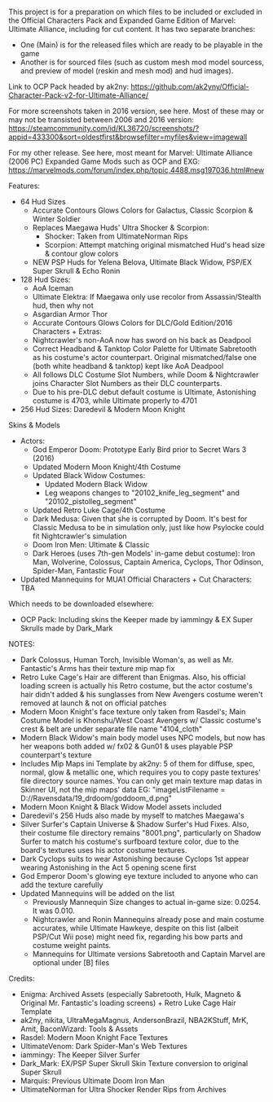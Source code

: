 This project is for a preparation on which files to be included or excluded in the Official Characters Pack and Expanded Game Edition of Marvel: Ultimate Alliance, including for cut content. It has two separate branches:
* One (Main) is for the released files which are ready to be playable in the game
* Another is for sourced files (such as custom mesh mod model sourcess, and preview of model (reskin and mesh mod) and hud images).

Link to OCP Pack headed by ak2ny: https://github.com/ak2yny/Official-Character-Pack-v2-for-Ultimate-Alliance/

For more screenshots taken in 2016 version, see here. Most of these may or may not be transisted between 2006 and 2016 version: https://steamcommunity.com/id/KL36720/screenshots/?appid=433300&sort=oldestfirst&browsefilter=myfiles&view=imagewall

For my other release. See here, most meant for Marvel: Ultimate Alliance (2006 PC) Expanded Game Mods such as OCP and EXG: https://marvelmods.com/forum/index.php/topic,4488.msg197036.html#new

Features:

* 64 Hud Sizes
  * Accurate Contours Glows Colors for Galactus, Classic Scorpion & Winter Soldier
  * Replaces Maegawa Huds' Ultra Shocker & Scorpion:
    * Shocker: Taken from UltimateNorman Rips
    * Scorpion: Attempt matching original mismatched Hud's head size & contour glow colors
  * NEW PSP Huds for Yelena Belova, Ultimate Black Widow, PSP/EX Super Skrull & Echo Ronin
* 128 Hud Sizes:
  * AoA Iceman
  * Ultimate Elektra: If Maegawa only use recolor from Assassin/Stealth hud, then why not 
  * Asgardian Armor Thor
  * Accurate Contours Glows Colors for DLC/Gold Edition/2016 Characters + Extras:
  * Nightcrawler's non-AoA now has sword on his back as Deadpool
  * Correct Headband & Tanktop Color Palette for Ultimate Sabretooth as his costume's actor counterpart. Original mismatched/false one (both white headband & tanktop) kept like AoA Deadpool
  * All follows DLC Costume Slot Numbers, while Doom & Nightcrawler joins Character Slot Numbers as their DLC counterparts.
   * Due to his pre-DLC debut default costume is Ultimate, Astonishing costume is 4703, while Ultimate properly to 4701
* 256 Hud Sizes: Daredevil & Modern Moon Knight

Skins & Models
* Actors:
  * God Emperor Doom: Prototype Early Bird prior to Secret Wars 3 (2016)
  * Updated Modern Moon Knight/4th Costume
  * Updated Black Widow Costumes:
    * Updated Modern Black Widow
    * Leg weapons changes to "20102_knife_leg_segment" and "20102_pistolleg_segment"
  * Updated Retro Luke Cage/4th Costume
  * Dark Medusa: Given that she is corrupted by Doom. It's best for Classic Medusa to be in simulation only, just like how Psylocke could fit Nightcrawler's simulation
  * Doom Iron Men: Ultimate & Classic
  * Dark Heroes (uses 7th-gen Models' in-game debut costume): Iron Man, Wolverine, Colossus, Captain America, Cyclops, Thor Odinson, Spider-Man, Fantastic Four
* Updated Mannequins for MUA1 Official Characters + Cut Characters: TBA

Which needs to be downloaded elsewhere:
* OCP Pack: Including skins the Keeper made by iammingy & EX Super Skrulls made by Dark_Mark

NOTES:
* Dark Colossus, Human Torch, Invisible Woman's, as well as Mr. Fantastic's Arms has their texture mip map fix
* Retro Luke Cage's Hair are different than Enigmas. Also, his official loading screen is actually his Retro costume, but the actor costume's hair didn't added & his sunglasses from New Avengers costume weren't removed at launch & not on official patches
* Modern Moon Knight's face texture only taken from Rasdel's; Main Costume Model is Khonshu/West Coast Avengers w/ Classic costume's crest & belt are under separate file name "4104_cloth"
* Modern Black Widow's main body model uses NPC models, but now has her weapons both added w/ fx02 & Gun01 & uses playable PSP counterpart's texture
* Includes Mip Maps ini Template by ak2ny: 5 of them for diffuse, spec, normal, glow & metallic one, which requires you to copy paste textures' file directory source names.
  You can only get main texture map datas in Skinner UI, not the mip maps' data
  EG: "imageListFilename = D://Ravensdata/19_drdoom/goddoom_d.png"
* Modern Moon Knight & Black Widow Model assets included
* Daredevil's 256 Huds also made by myself to matches Maegawa's
* Silver Surfer's Captain Universe & Shadow Surfer's Hud Fixes. Also, their costume file directory remains "8001.png", particularly on Shadow Surfer to match his costume's surfboard texture color, due to the board's textures uses his actor costume textures.
* Dark Cyclops suits to wear Astonishing because Cyclops 1st appear wearing Astonishing in the Act 5 opening scene first
* God Emperor Doom's glowing eye texture included to anyone who can add the texture carefully
* Updated Mannequins will be added on the list
  * Previously Mannequin Size changes to actual in-game size: 0.0254. It was 0.010.
  * Nightcrawler and Ronin Mannequins already pose and main costume accurates, while Ultimate Hawkeye, despite on this list (albeit PSP/Cut Wii pose) might need fix, regarding his bow parts and costume weight paints.
  * Mannequins for Ultimate versions Sabretooth and Captain Marvel are optional under [B] files

Credits:
* Enigma: Archived Assets (especially Sabretooth, Hulk, Magneto & Original Mr. Fantastic's loading screens) + Retro Luke Cage Hair Template
* ak2ny, nikita, UltraMegaMagnus, AndersonBrazil, NBA2KStuff, MrK, Amit, BaconWizard: Tools & Assets
* Rasdel: Modern Moon Knight Face Textures
* UltimateVenom: Dark Spider-Man's Web Textures
* iammingy: The Keeper Silver Surfer
* Dark_Mark: EX/PSP Super Skrull Skin Texture conversion to original Super Skrull
* Marquis: Previous Ultimate Doom Iron Man
* UltimateNorman for Ultra Shocker Render Rips from Archives
